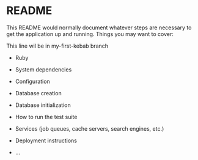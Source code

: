# README

This README would normally document whatever steps are necessary to get the
application up and running.
Things you may want to cover:

This line wil be in my-first-kebab branch

* Ruby

* System dependencies

* Configuration

* Database creation

* Database initialization

* How to run the test suite

* Services (job queues, cache servers, search engines, etc.)

* Deployment instructions

* ...
